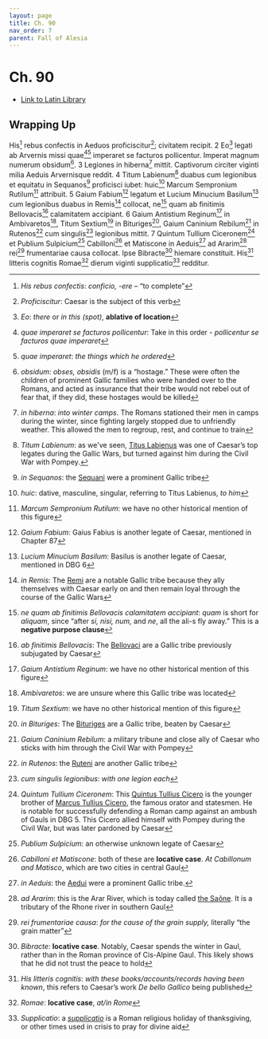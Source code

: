 ```yaml
---
layout: page
title: Ch. 90
nav_order: 7
parent: Fall of Alesia
---
```


# Ch. 90

- [Link to Latin Library](https://www.thelatinlibrary.com/caesar/gallic/gall7.shtml#90)

## Wrapping Up 

His[^1] rebus confectis in Aeduos proficiscitur[^2]; civitatem recipit. 2 Eo[^3] legati ab Arvernis missi quae[^4][^5] imperaret se facturos pollicentur. Imperat magnum numerum obsidum[^6]. 3 Legiones in hiberna[^7] mittit. Captivorum circiter viginti milia Aeduis Arvernisque reddit. 4 Titum Labienum[^8] duabus cum legionibus et equitatu in Sequanos[^9] proficisci iubet: huic[^10] Marcum Sempronium Rutilum[^11] attribuit. 5 Gaium Fabium[^12] legatum et Lucium Minucium Basilum[^13] cum legionibus duabus in Remis[^14] collocat, ne[^15] quam ab finitimis Bellovacis[^16] calamitatem accipiant. 6 Gaium Antistium Reginum[^17] in Ambivaretos[^18], Titum Sextium[^19] in Bituriges[^20], Gaium Caninium Rebilum[^21] in Rutenos[^22] cum singulis[^23] legionibus mittit. 7 Quintum Tullium Ciceronem[^24] et Publium Sulpicium[^25] Cabilloni[^26] et Matiscone in Aeduis[^27] ad Ararim[^28] rei[^29] frumentariae causa collocat. Ipse Bibracte[^30] hiemare constituit. His[^31] litteris cognitis Romae[^32] dierum viginti supplicatio[^33] redditur.


[^1]: *His rebus confectis*: *conficio, \-ere* – “to complete”

[^2]: *Proficiscitur*: Caesar is the subject of this verb

[^3]: *Eo*: *there* or *in this (spot)*, **ablative of location**

[^4]: *quae imperaret se facturos pollicentur*: Take in this order \- *pollicentur se facturos quae imperaret*

[^5]: *quae imperaret*: *the things which he ordered*

[^6]: *obsidum*: *obses, obsidis* (m/f) is a “hostage.” These were often the children of prominent Gallic families who were handed over to the Romans, and acted as insurance that their tribe would not rebel out of fear that, if they did, these hostages would be killed

[^7]: *in hiberna*: *into winter camps*. The Romans stationed their men in camps during the winter, since fighting largely stopped due to unfriendly weather. This allowed the men to regroup, rest, and continue to train

[^8]: *Titum Labienum*: as we've seen, [Titus Labienus](https://en.wikipedia.org/wiki/Titus_Labienus) was one of Caesar’s top legates during the Gallic Wars, but turned against him during the Civil War with Pompey.  

[^9]: *in Sequanos*: the [Sequani](https://en.wikipedia.org/wiki/Sequani) were a prominent Gallic tribe

[^10]: *huic*: dative, masculine, singular, referring to Titus Labienus, *to him*

[^11]: *Marcum Sempronium Rutilum*: we have no other historical mention of this figure

[^12]: *Gaium Fabium*: Gaius Fabius is another legate of Caesar, mentioned in Chapter 87

[^13]: *Lucium Minucium Basilum*: Basilus is another legate of Caesar, mentioned in DBG 6

[^14]: *in Remis*: The [Remi](https://en.wikipedia.org/wiki/Remi) are a notable Gallic tribe because they ally themselves with Caesar early on and then remain loyal through the course of the Gallic Wars

[^15]: *ne quam ab finitimis Bellovacis calamitatem accipiant*: *quam* is short for *aliquam*, since “after *si, nisi, num,* and *ne*, all the ali-s fly away.” This is a **negative purpose clause**

[^16]: *ab finitimis Bellovacis*: The [Bellovaci](https://en.wikipedia.org/wiki/Bellovaci) are a Gallic tribe previously subjugated by Caesar

[^17]: *Gaium Antistium Reginum*: we have no other historical mention of this figure

[^18]: *Ambivaretos*: we are unsure where this Gallic tribe was located

[^19]: *Titum Sextium*: we have no other historical mention of this figure

[^20]: *in Bituriges*: The [Bituriges](https://en.wikipedia.org/wiki/Bituriges_Cubi) are a Gallic tribe, beaten by Caesar

[^21]: *Gaium Caninium Rebilum*: a military tribune and close ally of Caesar who sticks with him through the Civil War with Pompey

[^22]: *in Rutenos*: the [Ruteni](https://en.wikipedia.org/wiki/Ruteni) are another Gallic tribe

[^23]: *cum singulis legionibus*: *with one legion each*

[^24]: *Quintum Tullium Ciceronem*: This [Quintus Tullius Cicero](https://en.wikipedia.org/wiki/Quintus_Tullius_Cicero) is the younger brother of [Marcus Tullius Cicero](https://en.wikipedia.org/wiki/Cicero), the famous orator and statesmen. He is notable for successfully defending a Roman camp against an ambush of Gauls in DBG 5\. This Cicero allied himself with Pompey during the Civil War, but was later pardoned by Caesar

[^25]: *Publium Sulpicium*: an otherwise unknown legate of Caesar

[^26]: *Cabilloni et Matiscone*: both of these are **locative case**. *At Cabillonum and Matisco*, which are two cities in central Gaul

[^27]: *in Aeduis*: the [Aedui](https://en.wikipedia.org/wiki/Aedui) were a prominent Gallic tribe.

[^28]: *ad Ararim*: this is the Arar River, which is today called [the Saône](https://en.wikipedia.org/wiki/Sa%C3%B4ne). It is a tributary of the Rhone river in southern Gaul

[^29]: *rei frumentariae causa*: *for the cause of the grain supply,* literally “the grain matter”

[^30]: *Bibracte*: **locative case**. Notably, Caesar spends the winter in Gaul, rather than in the Roman province of Cis-Alpine Gaul. This likely shows that he did not trust the peace to hold

[^31]: *His litteris cognitis*: *with these books/accounts/records having been known*, this refers to Caesar’s work *De bello Gallico* being published

[^32]: *Romae*: **locative case**, *at/in Rome*

[^33]: *Supplicatio*: a *[supplicatio](https://en.wikipedia.org/wiki/Supplicatio)* is a Roman religious holiday of thanksgiving, or other times used in crisis to pray for divine aid
